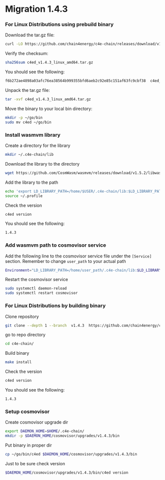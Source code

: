 <!--
order: 16
-->

# Migration 1.4.3
### For Linux Distributions using prebuild binary

Download the tar.gz file:

```bash
curl -LO https://github.com/chain4energy/c4e-chain/releases/download/v1.4.3/c4ed_v1.4.3_linux_amd64.tar.gz
```

Verify the checksum:

```bash
sha256sum c4ed_v1.4.3_linux_amd64.tar.gz
```

You should see the following:

```bash
f6b272ae4898a03afc76ea38564b999355bfd6aeb2c92e85c151af63fc9cbf38  c4ed_v1.4.3_linux_amd64.tar.gz
```

Unpack the tar.gz file:

```bash
tar -xvf c4ed_v1.4.3_linux_amd64.tar.gz
```

Move the binary to your local bin directory:

```bash
mkdir -p ~/go/bin
sudo mv c4ed ~/go/bin
```

### Install wasmvm library

Create a directory for the library
```bash
mkdir ~/.c4e-chain/lib
```

Download the library to the directory
```bash
wget https://github.com/CosmWasm/wasmvm/releases/download/v1.5.2/libwasmvm.x86_64.so -P ~/.c4e-chain/lib
```

Add the library to the path
```bash
echo 'export LD_LIBRARY_PATH=/home/$USER/.c4e-chain/lib:$LD_LIBRARY_PATH' >> ~/.profile
source ~/.profile
```

Check the version
```bash
c4ed version
```

You should see the following:
```bash
1.4.3
```

### Add wasmvm path to cosmovisor service

Add the following line to the cosmovisor service file under the `[Service]` section.
Remember to change `user_path` to your actual path
```bash
Environment="LD_LIBRARY_PATH=/home/user_path/.c4e-chain/lib:$LD_LIBRARY_PATH"
```

Restart the cosmovisor service
```bash
sudo systemctl daemon-reload
sudo systemctl restart cosmovisor
```

### For Linux Distributions by building binary
Clone repository
```bash
git clone --depth 1 --branch  v1.4.3  https://github.com/chain4energy/c4e-chain.git
```
go to repo directory
```bash
cd c4e-chain/
```

Build binary
```bash
make install
```

Check the version
```bash
c4ed version
```

You should see the following:
```bash
1.4.3
```

### Setup cosmovisor

Create cosmovisor upgrade dir
```bash
export DAEMON_HOME=$HOME/.c4e-chain/
mkdir -p $DAEMON_HOME/cosmovisor/upgrades/v1.4.3/bin
```

Put binary in proper dir
```bash
cp ~/go/bin/c4ed $DAEMON_HOME/cosmovisor/upgrades/v1.4.3/bin
```

Just to be sure check version
```bash
$DAEMON_HOME/cosmovisor/upgrades/v1.4.3/bin/c4ed version
```
